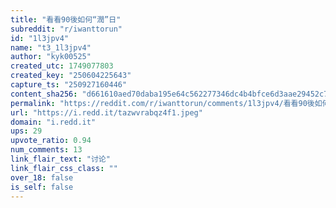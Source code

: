 ```yaml
---
title: "看看90後如何“潤”日"
subreddit: "r/iwanttorun"
id: "1l3jpv4"
name: "t3_1l3jpv4"
author: "kyk00525"
created_utc: 1749077803
created_key: "250604225643"
capture_ts: "250927160446"
content_sha256: "d661610aed70daba195e64c562277346dc4b4bfce6d3aae29452c70f7886b2fd"
permalink: "https://reddit.com/r/iwanttorun/comments/1l3jpv4/看看90後如何潤日/"
url: "https://i.redd.it/tazwvrabqz4f1.jpeg"
domain: "i.redd.it"
ups: 29
upvote_ratio: 0.94
num_comments: 13
link_flair_text: "讨论"
link_flair_css_class: ""
over_18: false
is_self: false
---
```


